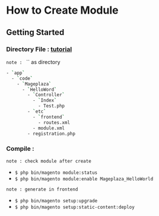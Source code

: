 # How to Create Module

## Getting Started

### Directory File : [tutorial](https://www.mageplaza.com/magento-2-module-development/)
`note : `  `` as directory
```bash
- `app`
  - `code`
    - `Mageplaza`
      - `HelloWord`
        - `Controller`
          - `Index`
            - Test.php
        - `etc`
          - `frontend`
            - routes.xml
          - module.xml
        - registration.php
```

### Compile :
`note : check module after create`
- `$ php bin/magento module:status` 
- `$ php bin/magento module:enable Mageplaza_HelloWorld`

`note : generate in frontend`
- `$ php bin/magento setup:upgrade`
- `$ php bin/magento setup:static-content:deploy`
